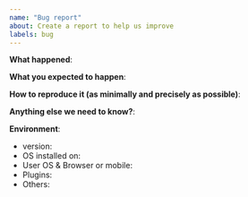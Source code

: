 ```yaml
---
name: "Bug report"
about: Create a report to help us improve
labels: bug
---
```

<!-- Please read our Rules of Conduct: https://github.com/flow-build/community -->
<!-- Please check if your issue is not a duplicate by [searching existing issues](https://github.com/flow-builder/observer/search?type=Issues) -->

**What happened**:

**What you expected to happen**:

**How to reproduce it (as minimally and precisely as possible)**:

**Anything else we need to know?**:

**Environment**:

- version:
- OS installed on:
- User OS & Browser or mobile:
- Plugins:
- Others:
